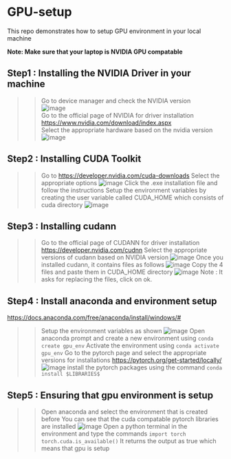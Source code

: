 # GPU-setup

This repo demonstrates how to setup GPU environment in your local machine

**Note: Make sure that your laptop is NVIDIA GPU compatable**

## Step1 : Installing the NVIDIA Driver in your machine 

>> Go to device manager and check the NVIDIA version <br>
![image](https://github.com/Tejanikhil/GPU-setup/assets/102232692/69748bb8-9f75-4110-9f84-fbcd6823479c)<br>
>> Go to the official page of NVIDIA for driver installation<br>
https://www.nvidia.com/download/index.aspx<br>
>> Select the appropriate hardware based on the nvidia version<br>
![image](https://github.com/Tejanikhil/GPU-setup/assets/102232692/c2324fae-0752-48d2-8ec2-497567e79666)<br>

## Step2 : Installing CUDA Toolkit

>> Go to https://developer.nvidia.com/cuda-downloads
>> Select the appropriate options
![image](https://github.com/Tejanikhil/GPU-setup/assets/102232692/f9ea1f13-c670-406f-9f1a-18657cdb0854)
>> Click the .exe installation file and follow the instructions
>> Setup the environment variables by creating the user variable called CUDA_HOME which consists of cuda directory
![image](https://github.com/Tejanikhil/GPU-setup/assets/102232692/610a4db3-faa3-4b2a-8ac3-267e22b08755)

## Step3 : Installing cudann

>> Go to the official page of CUDANN for driver installation
https://developer.nvidia.com/cudnn
>> Select the appropriate versions of cudann based on NVIDIA version
![image](https://github.com/Tejanikhil/GPU-setup/assets/102232692/5c3b6523-6fc5-4101-8427-1e4b0fc0eb4f)
>> Once you installed cudann, it contains files as follows
![image](https://github.com/Tejanikhil/GPU-setup/assets/102232692/8ccb7588-90dd-49ed-869f-bcece2a5fb30)
Copy the 4 files and paste them in CUDA_HOME directory
![image](https://github.com/Tejanikhil/GPU-setup/assets/102232692/5807dc4f-8ed0-4db1-b1a3-3411d795003e)
Note : It asks for replacing the files, click on ok.

## Step4 : Install anaconda and environment setup

https://docs.anaconda.com/free/anaconda/install/windows/#
>> Setup the environment variables as shown
![image](https://github.com/Tejanikhil/GPU-setup/assets/102232692/0ab52f47-9dcf-4f6c-b28a-f35861eedc4c)
>> Open anaconda prompt and create a new environment using `conda create gpu_env`
>> Activate the environment using `conda activate gpu_env`
>> Go to the pytorch page and select the appropriate versions for installations
https://pytorch.org/get-started/locally/
![image](https://github.com/Tejanikhil/GPU-setup/assets/102232692/dbda5889-7e1a-4c3c-bda7-57086b6da2a8)
>> install the pytorch packages using the command `conda install $LIBRARIES$`

## Step5 : Ensuring that gpu environment is setup 

>> Open anaconda and select the environment that is created before
>> You can see that the cuda compatable pytorch libraries are installed
![image](https://github.com/Tejanikhil/GPU-setup/assets/102232692/35d744b7-78b2-4a1d-8ec2-174031542ffc)
>> Open a python terminal in the environment and type the commands
`import torch`
`torch.cuda.is_available()`
>> It returns the output as true which means that gpu is setup
